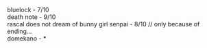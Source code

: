 bluelock - 7/10<br />
death note - 9/10<br />
rascal does not dream of bunny girl senpai - 8/10 // only because of ending...<br />
domekano - *
